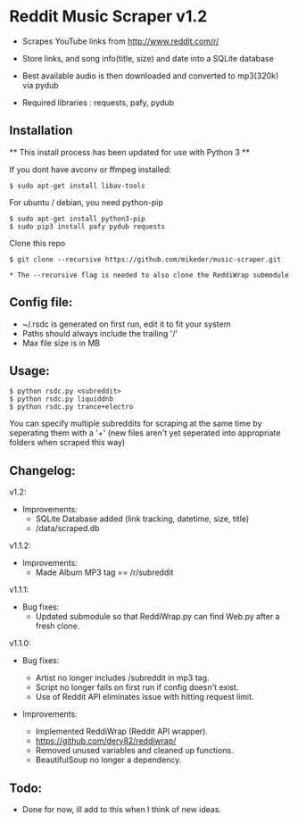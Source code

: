 Reddit Music Scraper v1.2
======

* Scrapes YouTube links from http://www.reddit.com/r/<subreddit>

* Store links, and song info(title, size) and date into a SQLite database

* Best available audio is then downloaded and converted to mp3(320k) via pydub

* Required libraries :  requests, pafy, pydub


## Installation

** This install process has been updated for use with Python 3 **

If you dont have avconv or ffmpeg installed:

    $ sudo apt-get install libav-tools

For ubuntu / debian, you need python-pip

    $ sudo apt-get install python3-pip
    $ sudo pip3 install pafy pydub requests

Clone this repo

    $ git clone --recursive https://github.com/mikeder/music-scraper.git

    * The --recursive flag is needed to also clone the ReddiWrap submodule


## Config file:

* ~/.rsdc is generated on first run, edit it to fit your system
* Paths should always include the trailing '/'
* Max file size is in MB

## Usage:

    $ python rsdc.py <subreddit>
    $ python rsdc.py liquiddnb
    $ python rsdc.py trance+electro
    
You can specify multiple subreddits for scraping at the same time by seperating
them with a '+' (new files aren't yet seperated into appropriate folders when 
scraped this way)

## Changelog:
v1.2:
* Improvements:
  * SQLite Database added (link tracking, datetime, size, title)
  * /data/scraped.db

v1.1.2:
* Improvements:
  * Made Album MP3 tag == /r/subreddit

v1.1.1:
* Bug fixes:
  * Updated submodule so that ReddiWrap.py can find Web.py after a fresh clone.

v1.1.0:
* Bug fixes:
  * Artist no longer includes /subreddit in mp3 tag.
  * Script no longer fails on first run if config doesn't exist.
  * Use of Reddit API eliminates issue with hitting request limit.

* Improvements:
  * Implemented ReddiWrap (Reddit API wrapper).
  * https://github.com/derv82/reddiwrap/
  * Removed unused variables and cleaned up functions.
  * BeautifulSoup no longer a dependency.

## Todo: 

* Done for now, ill add to this when I think of new ideas.
